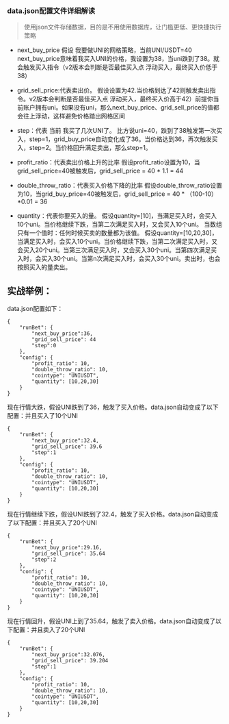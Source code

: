 ### data.json配置文件详细解读
> 使用json文件存储数据，目的是不用使用数据库，让门槛更低、更快捷执行策略


- next_buy_price
假设 我要做UNI的网格策略，当前UNI/USDT=40
next_buy_price意味着我买入UNI的价格，我设置为38，当uni跌到了38。就会触发买入指令（v2版本会判断是否最佳买入点 浮动买入，最终买入价低于38）

- grid_sell_price:代表卖出价。
假设设置为42.当价格到达了42则触发卖出指令。v2版本会判断是否最佳买入点 浮动买入，最终买入价高于42）前提你当前账户拥有uni。如果没有uni，那么next_buy_price、grid_sell_price的值都会往上浮动，这样避免价格踏出网格区间

- step：代表 当前 我买了几次UNI了。
比方说uni=40，跌到了38触发第一次买入，step=1，grid_buy_price自动变化成了36。当价格达到36，再次触发买入，step=2。当价格回升满足卖出，那么step=1。

- profit_ratio：代表卖出价格上升的比率
假设profit_ratio设置为10，当grid_sell_price=40被触发后，grid_sell_price = 40 * 1.1 = 44

- double_throw_ratio：代表买入价格下降的比率
假设double_throw_ratio设置为10，当grid_buy_price=40被触发后，grid_sell_price = 40 * （100-10）*0.01 = 36

- quantity：代表你要买入的量。
假设quantity=[10]，当满足买入时，会买入10个uni。当价格继续下跌，当第二次满足买入时，又会买入10个uni。
当数组只有一个值时：任何时候买卖的数量都为该值。
假设quantity=[10,20,30]，当满足买入时，会买入10个uni。当价格继续下跌，当第二次满足买入时，又会买入20个uni。当第三次满足买入时，又会买入30个uni。当第四次满足买入时，会买入30个uni。当第n次满足买入时，会买入30个uni。卖出时，也会按照买入的量卖出。

## 实战举例：
data.json配置如下：
```
{
    "runBet": {
        "next_buy_price":36,      
        "grid_sell_price": 44    
        "step":0                  
    },
    "config": {
        "profit_ratio": 10,         
        "double_throw_ratio": 10,   
        "cointype": "UNIUSDT",   
        "quantity": [10,20,30]        
    }
}
```
现在行情大跌，假设UNI跌到了36，触发了买入价格。data.json自动变成了以下配置：并且买入了10个UNI
```
{
    "runBet": {
        "next_buy_price":32.4,      
        "grid_sell_price": 39.6    
        "step":1                  
    },
    "config": {
        "profit_ratio": 10,         
        "double_throw_ratio": 10,   
        "cointype": "UNIUSDT",   
        "quantity": [10,20,30]        
    }
}
```
现在行情继续下跌，假设UNI跌到了32.4，触发了买入价格。data.json自动变成了以下配置：并且买入了20个UNI
```
{
    "runBet": {
        "next_buy_price":29.16,      
        "grid_sell_price": 35.64    
        "step":2                  
    },
    "config": {
        "profit_ratio": 10,         
        "double_throw_ratio": 10,   
        "cointype": "UNIUSDT",   
        "quantity": [10,20,30]        
    }
}
```
现在行情回升，假设UNI上到了35.64，触发了卖入价格。data.json自动变成了以下配置：并且卖入了20个UNI
```
{
    "runBet": {
        "next_buy_price":32.076,      
        "grid_sell_price": 39.204    
        "step":1                  
    },
    "config": {
        "profit_ratio": 10,         
        "double_throw_ratio": 10,   
        "cointype": "UNIUSDT",   
        "quantity": [10,20,30]        
    }
}
```
